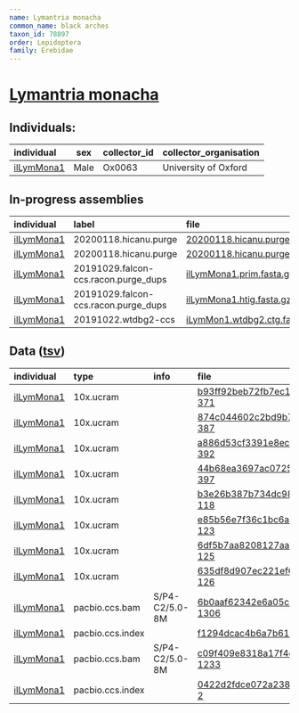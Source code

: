 ```yaml
---
name: Lymantria monacha
common_name: black arches
taxon_id: 78897
order: Lepidoptera
family: Erebidae
---
```


# [Lymantria monacha](https://www.ebi.ac.uk/ena/data/taxonomy/v1/taxon/tax-id/78897)

## Individuals:

| individual | sex | collector_id | collector_organisation |
| :--------- | :-: | :----------- | :--------------------- |
| [ilLymMona1](ilLymMona1.md) | Male | Ox0063 | University of Oxford |

## In-progress assemblies

| individual | label | file |
| :--------- | :---- | :--- |
| [ilLymMona1](ilLymMona1.md) | 20200118.hicanu.purge | [20200118.hicanu.purge.prim.fasta.gz](https://darwin.cog.sanger.ac.uk/insects/Lymantria_monacha/ilLymMona1/assemblies/working/20200118.hicanu.purge/20200118.hicanu.purge.prim.fasta.gz) |
| [ilLymMona1](ilLymMona1.md) | 20200118.hicanu.purge | [20200118.hicanu.purge.htig.fasta.gz](https://darwin.cog.sanger.ac.uk/insects/Lymantria_monacha/ilLymMona1/assemblies/working/20200118.hicanu.purge/20200118.hicanu.purge.htig.fasta.gz) |
| [ilLymMona1](ilLymMona1.md) | 20191029.falcon-ccs.racon.purge_dups | [ilLymMona1.prim.fasta.gz](https://darwin.cog.sanger.ac.uk/insects/Lymantria_monacha/ilLymMona1/assemblies/working/20191029.falcon-ccs.racon.purge_dups/ilLymMona1.prim.fasta.gz) |
| [ilLymMona1](ilLymMona1.md) | 20191029.falcon-ccs.racon.purge_dups | [ilLymMona1.htig.fasta.gz](https://darwin.cog.sanger.ac.uk/insects/Lymantria_monacha/ilLymMona1/assemblies/working/20191029.falcon-ccs.racon.purge_dups/ilLymMona1.htig.fasta.gz) |
| [ilLymMona1](ilLymMona1.md) | 20191022.wtdbg2-ccs | [iLymMon1.wtdbg2.ctg.fasta.gz](https://darwin.cog.sanger.ac.uk/insects/Lymantria_monacha/ilLymMona1/assemblies/working/20191022.wtdbg2-ccs/iLymMon1.wtdbg2.ctg.fasta.gz) |

## Data ([tsv](Lymantria_monacha_data.tsv))

| individual | type | info | file |
| :--------- | :--- | :--- | :--- |
| [ilLymMona1](ilLymMona1.md) | 10x.ucram |  | [b93ff92beb72fb7ec105525f1d195852-371](https://darwin.cog.sanger.ac.uk/insects/Lymantria_monacha/ilLymMona1/genomic_data/10x/31782_6%231.cram) |
| [ilLymMona1](ilLymMona1.md) | 10x.ucram |  | [874c044602c2bd9b728b233823ec012f-387](https://darwin.cog.sanger.ac.uk/insects/Lymantria_monacha/ilLymMona1/genomic_data/10x/31782_6%232.cram) |
| [ilLymMona1](ilLymMona1.md) | 10x.ucram |  | [a886d53cf3391e8ec7c7a1e70c18647c-392](https://darwin.cog.sanger.ac.uk/insects/Lymantria_monacha/ilLymMona1/genomic_data/10x/31782_6%233.cram) |
| [ilLymMona1](ilLymMona1.md) | 10x.ucram |  | [44b68ea3697ac0725222c9c6b51f10ed-397](https://darwin.cog.sanger.ac.uk/insects/Lymantria_monacha/ilLymMona1/genomic_data/10x/31782_6%234.cram) |
| [ilLymMona1](ilLymMona1.md) | 10x.ucram |  | [b3e26b387b734dc9863193206179e49b-118](https://darwin.cog.sanger.ac.uk/insects/Lymantria_monacha/ilLymMona1/genomic_data/10x/32820_7%239.cram) |
| [ilLymMona1](ilLymMona1.md) | 10x.ucram |  | [e85b56e7f36c1bc6a0e0d1c8e52b7033-123](https://darwin.cog.sanger.ac.uk/insects/Lymantria_monacha/ilLymMona1/genomic_data/10x/32820_7%2310.cram) |
| [ilLymMona1](ilLymMona1.md) | 10x.ucram |  | [6df5b7aa8208127aa033555e2cd928a7-125](https://darwin.cog.sanger.ac.uk/insects/Lymantria_monacha/ilLymMona1/genomic_data/10x/32820_7%2311.cram) |
| [ilLymMona1](ilLymMona1.md) | 10x.ucram |  | [635df8d907ec221ef6951bc451b065a5-126](https://darwin.cog.sanger.ac.uk/insects/Lymantria_monacha/ilLymMona1/genomic_data/10x/32820_7%2312.cram) |
| [ilLymMona1](ilLymMona1.md) | pacbio.ccs.bam | S/P4-C2/5.0-8M | [6b0aaf62342e6a05c11a53b668ec3642-1306](https://darwin.cog.sanger.ac.uk/insects/Lymantria_monacha/ilLymMona1/genomic_data/pacbio/m64016_191018_132202.bc1015_BAK8B_OA--bc1015_BAK8B_OA.ccs.bam) |
| [ilLymMona1](ilLymMona1.md) | pacbio.ccs.index |  | [f1294dcac4b6a7b614c390d83fd690c7-2](https://darwin.cog.sanger.ac.uk/insects/Lymantria_monacha/ilLymMona1/genomic_data/pacbio/m64016_191018_132202.bc1015_BAK8B_OA--bc1015_BAK8B_OA.ccs.bam.pbi) |
| [ilLymMona1](ilLymMona1.md) | pacbio.ccs.bam | S/P4-C2/5.0-8M | [c09f409e8318a17f4cfa7fcbe11b71a0-1233](https://darwin.cog.sanger.ac.uk/insects/Lymantria_monacha/ilLymMona1/genomic_data/pacbio/m64089_191227_002621.ccs.bam) |
| [ilLymMona1](ilLymMona1.md) | pacbio.ccs.index |  | [0422d2fdce072a238c866957eb15de41-2](https://darwin.cog.sanger.ac.uk/insects/Lymantria_monacha/ilLymMona1/genomic_data/pacbio/m64089_191227_002621.ccs.bam.pbi) |
